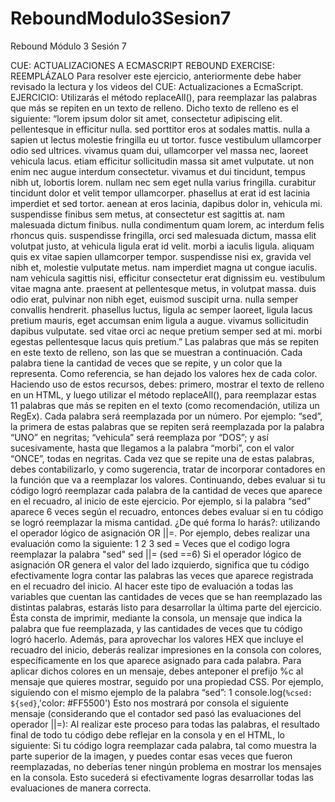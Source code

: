 # ReboundModulo3Sesion7

Rebound Módulo 3 Sesión 7

CUE: ACTUALIZACIONES A ECMASCRIPT
REBOUND EXERCISE: REEMPLÁZALO
Para resolver este ejercicio, anteriormente debe haber revisado la lectura y los videos del CUE:
Actualizaciones a EcmaScript.
EJERCICIO:
Utilizarás el método replaceAll(), para reemplazar las palabras que más se repiten en un texto de relleno. 
Dicho texto de relleno es el siguiente:
“lorem ipsum dolor sit amet, consectetur adipiscing elit. pellentesque in efficitur nulla. sed porttitor eros at 
sodales mattis. nulla a sapien ut lectus molestie fringilla eu ut tortor. fusce vestibulum ullamcorper odio 
sed ultrices. vivamus quam dui, ullamcorper vel massa nec, laoreet vehicula lacus. etiam efficitur 
sollicitudin massa sit amet vulputate. ut non enim nec augue interdum consectetur. vivamus et dui 
tincidunt, tempus nibh ut, lobortis lorem. nullam nec sem eget nulla varius fringilla. curabitur tincidunt dolor 
et velit tempor ullamcorper. phasellus at erat id est lacinia imperdiet et sed tortor. aenean at eros lacinia, 
dapibus dolor in, vehicula mi. suspendisse finibus sem metus, at consectetur est sagittis at. nam 
malesuada dictum finibus. nulla condimentum quam lorem, ac interdum felis rhoncus quis. suspendisse 
fringilla, orci sed malesuada dictum, massa elit volutpat justo, at vehicula ligula erat id velit. morbi a iaculis 
ligula. aliquam quis ex vitae sapien ullamcorper tempor. suspendisse nisi ex, gravida vel nibh et, molestie 
vulputate metus. nam imperdiet magna ut congue iaculis. nam vehicula sagittis nisi, efficitur consectetur 
erat dignissim eu. vestibulum vitae magna ante. praesent at pellentesque metus, in volutpat massa. duis 
odio erat, pulvinar non nibh eget, euismod suscipit urna. nulla semper convallis hendrerit. phasellus luctus, 
ligula ac semper laoreet, ligula lacus pretium mauris, eget accumsan enim ligula a augue. vivamus 
sollicitudin dapibus vulputate. sed vitae orci ac neque pretium semper sed at mi. morbi egestas 
pellentesque lacus quis pretium.”
Las palabras que más se repiten en este texto de relleno, son las que se muestran a continuación. Cada 
palabra tiene la cantidad de veces que se repite, y un color que la representa. Como referencia, se han
dejado los valores hex de cada color.
Haciendo uso de estos recursos, debes: primero, mostrar el texto de relleno en un HTML, y luego utilizar el 
método replaceAll(), para reemplazar estas 11 palabras que más se repiten en el texto (como 
recomendación, utiliza un RegEx). Cada palabra será reemplazada por un número. Por ejemplo: “sed”, la 
primera de estas palabras que se repiten será reemplazada por la palabra “UNO” en negritas; “vehicula” 
será reemplaza por “DOS”; y así sucesivamente, hasta que llegamos a la palabra “morbi”, con el valor 
“ONCE”, todas en negritas.
Cada vez que se repite una de estas palabras, debes contabilizarlo, y como sugerencia, tratar de incorporar 
contadores en la función que va a reemplazar los valores.
Continuando, debes evaluar si tu código logró reemplazar cada palabra de la cantidad de veces que 
aparece en el recuadro, al inicio de este ejercicio. Por ejemplo, si la palabra “sed” aparece 6 veces según 
el recuadro, entonces debes evaluar si en tu código se logró reemplazar la misma cantidad. ¿De qué forma 
lo harás?: utilizando el operador lógico de asignación OR ||=. 
Por ejemplo, debes realizar una evaluación como la siguiente:
1
2
3
sed = Veces que el codigo logra reemplazar la palabra "sed"
sed ||= (sed ==6)
Si el operador lógico de asignación OR genera el valor del lado izquierdo, significa que tu código 
efectivamente logra contar las palabras las veces que aparece registrada en el recuadro del inicio. Al hacer 
este tipo de evaluación a todas las variables que cuentan las cantidades de veces que se han reemplazado 
las distintas palabras, estarás listo para desarrollar la última parte del ejercicio.
Ésta consta de imprimir, mediante la consola, un mensaje que indica la palabra que fue reemplazada, y las 
cantidades de veces que tu código logró hacerlo. Además, para aprovechar los valores HEX que incluye el 
recuadro del inicio, deberás realizar impresiones en la consola con colores, específicamente en los que 
aparece asignado para cada palabra. Para aplicar dichos colores en un mensaje, debes anteponer el prefijo 
%c al mensaje que quieres mostrar, seguido por una propiedad CSS. 
Por ejemplo, siguiendo con el mismo ejemplo de la palabra “sed”:
1 console.log(`%csed: ${sed}`,'color: #FF5500')
Esto nos mostrará por consola el siguiente mensaje (considerando que el contador sed pasó las 
evaluaciones del operador ||=):
Al realizar este proceso para todas las palabras, el resultado final de todo tu código debe reflejar en la 
consola y en el HTML, lo siguiente:
Si tu código logra reemplazar cada palabra, tal como muestra la parte superior de la imagen, y puedes
contar esas veces que fueron reemplazadas, no deberías tener ningún problema en mostrar los mensajes 
en la consola. 
Esto sucederá si efectivamente logras desarrollar todas las evaluaciones de manera correcta.
